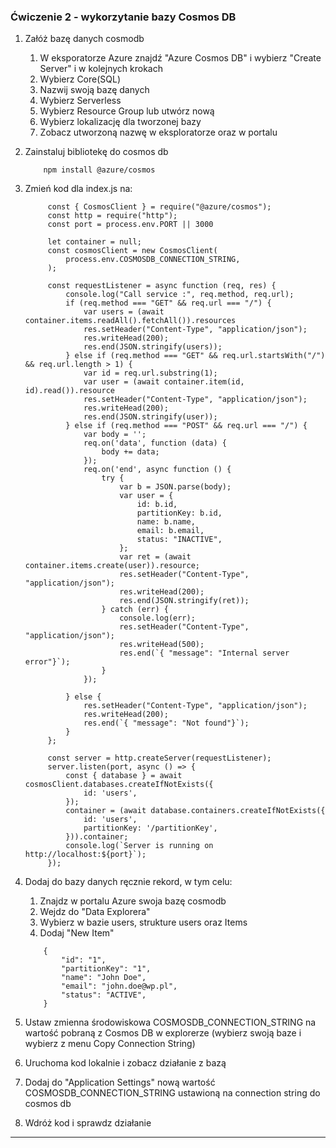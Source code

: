 ### Ćwiczenie 2 - wykorzytanie bazy Cosmos DB

1. Załóż bazę danych cosmodb
   1. W eksporatorze Azure znajdź "Azure Cosmos DB" i wybierz "Create Server" i w kolejnych krokach
   2. Wybierz Core(SQL)
   3. Nazwij swoją bazę danych
   4. Wybierz Serverless
   5. Wybierz Resource Group lub utwórz nową
   6. Wybierz lokalizację dla tworzonej bazy
   7. Zobacz utworzoną nazwę w eksploratorze oraz w portalu
 
2. Zainstaluj bibliotekę do cosmos db

    ```
        npm install @azure/cosmos
    ```
    
3. Zmień kod dla index.js na:
   
   ```
        const { CosmosClient } = require("@azure/cosmos");
        const http = require("http");
        const port = process.env.PORT || 3000

        let container = null;
        const cosmosClient = new CosmosClient(
            process.env.COSMOSDB_CONNECTION_STRING,
        );

        const requestListener = async function (req, res) {
            console.log("Call service :", req.method, req.url);
            if (req.method === "GET" && req.url === "/") {
                var users = (await container.items.readAll().fetchAll()).resources
                res.setHeader("Content-Type", "application/json");
                res.writeHead(200);
                res.end(JSON.stringify(users));
            } else if (req.method === "GET" && req.url.startsWith("/") && req.url.length > 1) {
                var id = req.url.substring(1);
                var user = (await container.item(id, id).read()).resource
                res.setHeader("Content-Type", "application/json");
                res.writeHead(200);
                res.end(JSON.stringify(user));
            } else if (req.method === "POST" && req.url === "/") {
                var body = '';
                req.on('data', function (data) {
                    body += data;
                });
                req.on('end', async function () {
                    try {
                        var b = JSON.parse(body);
                        var user = {
                            id: b.id,
                            partitionKey: b.id,
                            name: b.name,
                            email: b.email,
                            status: "INACTIVE",
                        };
                        var ret = (await container.items.create(user)).resource;
                        res.setHeader("Content-Type", "application/json");
                        res.writeHead(200);
                        res.end(JSON.stringify(ret));
                    } catch (err) {
                        console.log(err);
                        res.setHeader("Content-Type", "application/json");
                        res.writeHead(500);
                        res.end(`{ "message": "Internal server error"}`);
                    }
                });

            } else {
                res.setHeader("Content-Type", "application/json");
                res.writeHead(200);
                res.end(`{ "message": "Not found"}`);
            }
        };

        const server = http.createServer(requestListener);
        server.listen(port, async () => {
            const { database } = await cosmosClient.databases.createIfNotExists({
                id: 'users',
            });
            container = (await database.containers.createIfNotExists({
                id: 'users',
                partitionKey: '/partitionKey',
            })).container;
            console.log(`Server is running on http://localhost:${port}`);
        });
   ```

4. Dodaj do bazy danych ręcznie rekord, w tym celu:
   1. Znajdz w portalu Azure swoja bazę cosmodb
   2. Wejdz do "Data Explorera"
   3. Wybierz w bazie users, strukture users oraz Items
   4. Dodaj "New Item"
    ```
        {
            "id": "1",
            "partitionKey": "1",
            "name": "John Doe",
            "email": "john.doe@wp.pl",
            "status": "ACTIVE",
        }
    ```
5. Ustaw zmienna środowiskowa COSMOSDB_CONNECTION_STRING na wartość pobraną z Cosmos DB w explorerze (wybierz swoją baze i wybierz z menu Copy Connection String)
6. Uruchoma kod lokalnie i zobacz działanie z bazą
7. Dodaj do "Application Settings" nową wartość COSMOSDB_CONNECTION_STRING ustawioną na connection string do cosmos db
8. Wdróż kod i sprawdz działanie
   
---